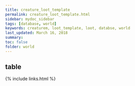```yaml
---
title: creature_loot_template
permalink: creature_loot_template.html
sidebar: mydoc_sidebar
tags: [database, world]
keywords: creaturem, loot_template, loot, databse, world
last_updated: March 16, 2018
summary:
toc: false
folder: world
---
```


## table

{% include links.html %}